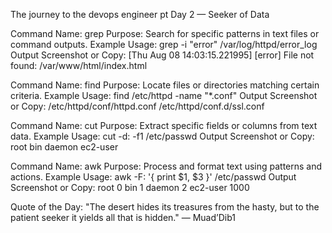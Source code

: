 

The journey to the devops engineer pt
Day 2 — Seeker of Data

Command Name: grep
Purpose: Search for specific patterns in text files or command outputs.
Example Usage:
grep -i "error" /var/log/httpd/error_log
Output Screenshot or Copy:
[Thu Aug 08 14:03:15.221995] [error] File not found: /var/www/html/index.html

Command Name: find
Purpose: Locate files or directories matching certain criteria.
Example Usage:
find /etc/httpd -name "*.conf"
Output Screenshot or Copy:
/etc/httpd/conf/httpd.conf
/etc/httpd/conf.d/ssl.conf

Command Name: cut
Purpose: Extract specific fields or columns from text data.
Example Usage:
cut -d: -f1 /etc/passwd
Output Screenshot or Copy:
root
bin
daemon
ec2-user

Command Name: awk
Purpose: Process and format text using patterns and actions.
Example Usage:
awk -F: '{ print $1, $3 }' /etc/passwd
Output Screenshot or Copy:
root 0
bin 1
daemon 2
ec2-user 1000

Quote of the Day:
"The desert hides its treasures from the hasty, but to the patient seeker it yields all that is hidden." — Muad’Dib1






